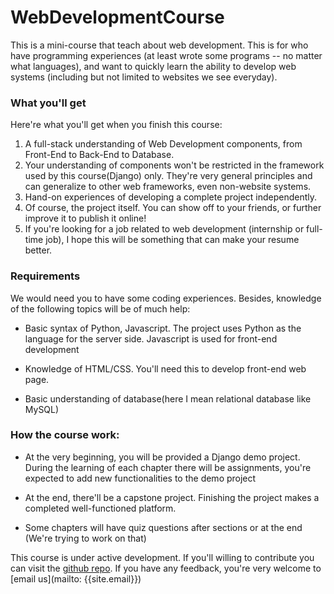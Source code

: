 WebDevelopmentCourse
====================

This is a mini-course that teach about web development. This is for who have programming experiences (at least wrote some programs -- no matter what languages), and want to quickly learn the ability to develop web systems (including but not limited to websites we see everyday). 

### What you'll get

Here're what you'll get when you finish this course:

1.  A full-stack understanding of Web Development components, from Front-End to Back-End to Database.
2.  Your understanding of components won't be restricted in the framework used by this course(Django) only. They're very general principles and can generalize to other web frameworks, even non-website systems.
3.  Hand-on experiences of developing a complete project independently.
4.  Of course, the project itself. You can show off to your friends, or further improve it to publish it online! 
5.  If you're looking for a job related to web development (internship or full-time job), I hope this will be something that can make your resume better.

### Requirements

We would need you to have some coding experiences. Besides, knowledge of the following topics will be of much help:

*   Basic syntax of Python, Javascript. The project uses Python as the language for the server side. Javascript is used for front-end development

*   Knowledge of HTML/CSS. You'll need this to develop front-end web page.

*   Basic understanding of database(here I mean relational database like MySQL)

### How the course work:  

*   At the very beginning, you will be provided a Django demo project. During the learning of each chapter there will be assignments, you're expected to add new functionalities to the demo project

*   At the end, there'll be a capstone project. Finishing the project makes a completed well-functioned platform.

*   Some chapters will have quiz questions after sections or at the end (We're trying to work on that)

This course is under active development. If you'll willing to contribute you can visit the [github repo](https://github.com/WebCoursify/webcoursify.github.io). If you have any feedback, you're very welcome to [email us](mailto: {{site.email}})





